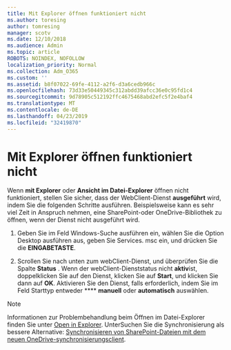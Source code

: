```yaml
---
title: Mit Explorer öffnen funktioniert nicht
ms.author: toresing
author: tomresing
manager: scotv
ms.date: 12/10/2018
ms.audience: Admin
ms.topic: article
ROBOTS: NOINDEX, NOFOLLOW
localization_priority: Normal
ms.collection: Adm_O365
ms.custom: ''
ms.assetid: b8f07022-69fe-4112-a2f6-d3a6cedb966c
ms.openlocfilehash: 73d33e50449345c312abdd39afcc36e0c95fd1c4
ms.sourcegitcommit: 9d78905c512192ffc4675468abd2efc5f2e4baf4
ms.translationtype: MT
ms.contentlocale: de-DE
ms.lasthandoff: 04/23/2019
ms.locfileid: "32419870"
---
```

# <a name="open-with-explorer-isnt-working"></a>Mit Explorer öffnen funktioniert nicht

Wenn **mit Explorer** oder **Ansicht im Datei-Explorer** öffnen nicht funktioniert, stellen Sie sicher, dass der WebClient-Dienst **ausgeführt** wird, indem Sie die folgenden Schritte ausführen. Beispielsweise kann es sehr viel Zeit in Anspruch nehmen, eine SharePoint-oder OneDrive-Bibliothek zu öffnen, wenn der Dienst nicht ausgeführt wird. 
  
1. Geben Sie im Feld Windows-Suche ausführen ein, wählen Sie die Option Desktop ausführen aus, geben Sie Services. msc ein, und drücken Sie die **EINGABETASTE**.
    
2. Scrollen Sie nach unten zum webClient-Dienst, und überprüfen Sie die Spalte **Status** . Wenn der webClient-Dienststatus nicht **aktiv**ist, doppelklicken Sie auf den Dienst, klicken Sie auf **Start**, und klicken Sie dann auf **OK**. Aktivieren Sie den Dienst, falls erforderlich, indem Sie im Feld Starttyp entweder **** **manuell** oder **automatisch** auswählen. 
    
> [!NOTE]
> Informationen zur Problembehandlung beim Öffnen im Datei-Explorer finden Sie unter [Open in Explorer](https://go.microsoft.com/fwlink/?linkid=871665). UnterSuchen Sie die Synchronisierung als bessere Alternative: [Synchronisieren von SharePoint-Dateien mit dem neuen OneDrive-synchronisierungsclient](https://go.microsoft.com/fwlink/?linkid=871666). 
  

